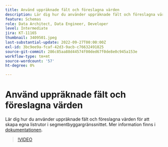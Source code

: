 ```yaml
---
title: Använd uppräknade fält och föreslagna värden
description: Lär dig hur du använder uppräknade fält och föreslagna värden för att skapa egna listrutor i segmentbyggargränssnittet.
feature: Schemas
role: Data Architect, Data Engineer, Developer
level: Intermediate
jira: KT-11165
thumbnail: 3409501.jpeg
last-substantial-update: 2022-09-27T00:00:00Z
exl-id: 3bc9ee9a-fcaf-42d3-9acb-c76632491825
source-git-commit: 286c85aa88d44574f00ded67f0de8e0c945a153e
workflow-type: tm+mt
source-wordcount: '57'
ht-degree: 0%

---
```


# Använd uppräknade fält och föreslagna värden

Lär dig hur du använder uppräknade fält och föreslagna värden för att skapa egna listrutor i segmentbyggargränssnittet. Mer information finns i [dokumentationen](https://experienceleague.adobe.com/docs/experience-platform/xdm/ui/fields/enum.html?lang=sv-SE).

>[!VIDEO](https://video.tv.adobe.com/v/3409501/?learn=on&enablevpops)
